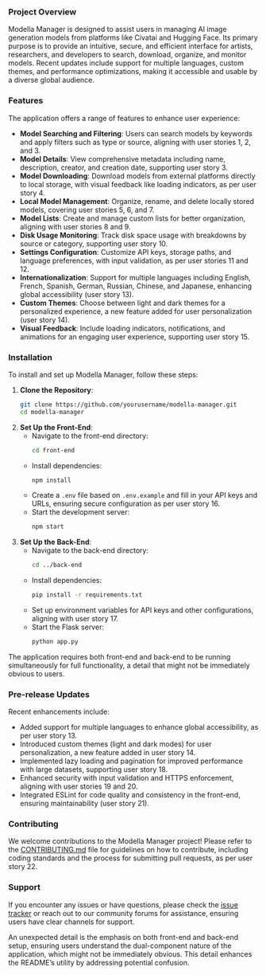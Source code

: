 ### Project Overview
Modella Manager is designed to assist users in managing AI image generation models from platforms like Civatai and Hugging Face. Its primary purpose is to provide an intuitive, secure, and efficient interface for artists, researchers, and developers to search, download, organize, and monitor models. Recent updates include support for multiple languages, custom themes, and performance optimizations, making it accessible and usable by a diverse global audience.

### Features
The application offers a range of features to enhance user experience:
- **Model Searching and Filtering**: Users can search models by keywords and apply filters such as type or source, aligning with user stories 1, 2, and 3.
- **Model Details**: View comprehensive metadata including name, description, creator, and creation date, supporting user story 3.
- **Model Downloading**: Download models from external platforms directly to local storage, with visual feedback like loading indicators, as per user story 4.
- **Local Model Management**: Organize, rename, and delete locally stored models, covering user stories 5, 6, and 7.
- **Model Lists**: Create and manage custom lists for better organization, aligning with user stories 8 and 9.
- **Disk Usage Monitoring**: Track disk space usage with breakdowns by source or category, supporting user story 10.
- **Settings Configuration**: Customize API keys, storage paths, and language preferences, with input validation, as per user stories 11 and 12.
- **Internationalization**: Support for multiple languages including English, French, Spanish, German, Russian, Chinese, and Japanese, enhancing global accessibility (user story 13).
- **Custom Themes**: Choose between light and dark themes for a personalized experience, a new feature added for user personalization (user story 14).
- **Visual Feedback**: Include loading indicators, notifications, and animations for an engaging user experience, supporting user story 15.

### Installation
To install and set up Modella Manager, follow these steps:
1. **Clone the Repository**:
   ```bash
   git clone https://github.com/yourusername/modella-manager.git
   cd modella-manager
   ```
2. **Set Up the Front-End**:
   - Navigate to the front-end directory:
     ```bash
     cd front-end
     ```
   - Install dependencies:
     ```bash
     npm install
     ```
   - Create a `.env` file based on `.env.example` and fill in your API keys and URLs, ensuring secure configuration as per user story 16.
   - Start the development server:
     ```bash
     npm start
     ```
3. **Set Up the Back-End**:
   - Navigate to the back-end directory:
     ```bash
     cd ../back-end
     ```
   - Install dependencies:
     ```bash
     pip install -r requirements.txt
     ```
   - Set up environment variables for API keys and other configurations, aligning with user story 17.
   - Start the Flask server:
     ```bash
     python app.py
     ```
The application requires both front-end and back-end to be running simultaneously for full functionality, a detail that might not be immediately obvious to users.

### Pre-release Updates
Recent enhancements include:
- Added support for multiple languages to enhance global accessibility, as per user story 13.
- Introduced custom themes (light and dark modes) for user personalization, a new feature added in user story 14.
- Implemented lazy loading and pagination for improved performance with large datasets, supporting user story 18.
- Enhanced security with input validation and HTTPS enforcement, aligning with user stories 19 and 20.
- Integrated ESLint for code quality and consistency in the front-end, ensuring maintainability (user story 21).

### Contributing
We welcome contributions to the Modella Manager project! Please refer to the [CONTRIBUTING.md](CONTRIBUTING.md) file for guidelines on how to contribute, including coding standards and the process for submitting pull requests, as per user story 22.

### Support
If you encounter any issues or have questions, please check the [issue tracker](https://github.com/devastrar/modella-manager/issues) or reach out to our community forums for assistance, ensuring users have clear channels for support.

An unexpected detail is the emphasis on both front-end and back-end setup, ensuring users understand the dual-component nature of the application, which might not be immediately obvious. This detail enhances the README’s utility by addressing potential confusion.

